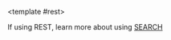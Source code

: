 <SnippetToggler
	v-model="pref"
	:choices="['REST', 'GraphQL', 'JS-SDK']"
	label="API" >

<template #rest>

</template>
<template #graphql>

</template>
<template #js-sdk>

</template>
</SnippetToggler>

If using REST, learn more about using [SEARCH](/reference/introduction#search-http-method)
